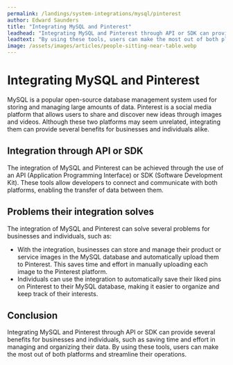 ```yaml
---
permalink: /landings/system-integrations/mysql/pinterest
author: Edward Saunders
title: "Integrating MySQL and Pinterest"
leadhead: "Integrating MySQL and Pinterest through API or SDK can provide several benefits for businesses and individuals, such as saving time and effort in managing and organizing their data"
leadtext: "By using these tools, users can make the most out of both platforms and streamline their operations."
image: /assets/images/articles/people-sitting-near-table.webp
---
```

<div class="arttext">	<h1>Integrating MySQL and Pinterest</h1>
	<p>MySQL is a popular open-source database management system used for storing and managing large amounts of data. Pinterest is a social media platform that allows users to share and discover new ideas through images and videos. Although these two platforms may seem unrelated, integrating them can provide several benefits for businesses and individuals alike.</p>
	<h2>Integration through API or SDK</h2>
	<p>The integration of MySQL and Pinterest can be achieved through the use of an API (Application Programming Interface) or SDK (Software Development Kit). These tools allow developers to connect and communicate with both platforms, enabling the transfer of data between them.</p>
	<h2>Problems their integration solves</h2>
	<p>The integration of MySQL and Pinterest can solve several problems for businesses and individuals, such as:</p>
	<ul>
		<li>With the integration, businesses can store and manage their product or service images in the MySQL database and automatically upload them to Pinterest. This saves time and effort in manually uploading each image to the Pinterest platform.</li>
		<li>Individuals can use the integration to automatically save their liked pins on Pinterest to their MySQL database, making it easier to organize and keep track of their interests.</li>
	</ul>
	<h2>Conclusion</h2>
	<p>Integrating MySQL and Pinterest through API or SDK can provide several benefits for businesses and individuals, such as saving time and effort in managing and organizing their data. By using these tools, users can make the most out of both platforms and streamline their operations.</p>
</div>